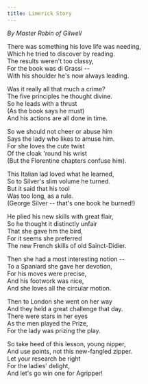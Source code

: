```yaml
---
title: Limerick Story
---
```


*By Master Robin of Gilwell*

There was something his love life was needing,<BR>
Which he tried to discover by reading.<BR>
	The results weren't too classy,<BR>
	For the book was di Grassi --<BR>
With his shoulder he's now always leading.<BR>

Was it really all that much a crime?<BR>
The five principles he thought divine.<BR>
	So he leads with a thrust<BR>
	(As the book says he must)<BR>
And his actions are all done in time.<BR>

So we should not cheer or abuse him<BR>
Says the lady who likes to amuse him.<BR>
	For she loves the cute twist<BR>
	Of the cloak 'round his wrist<BR>
(But the Florentine chapters confuse him).<BR>

This Italian lad loved what he learned,<BR>
So to Silver's slim volume he turned.<BR>
	But it said that his tool<BR>
	Was too long, as a rule.<BR>
(George Silver -- that's one book he burned!)<BR>

He plied his new skills with great flair,<BR>
So he thought it distinctly unfair<BR>
	That she gave hm the bird,<BR>
	For it seems she preferred<BR>
The new French skills of old Sainct-Didier.<BR>

Then she had a most interesting notion --<BR>
To a Spaniard she gave her devotion,<BR>
	For his moves were precise,<BR>
	And his footwork was nice,<BR>
And she loves all the circular motion.<BR>

Then to London she went on her way<BR>
And they held a great challenge that day.<BR>
	There were stars in her eyes<BR>
	As the men played the Prize,<BR>
For the lady was prizing the play.<BR>

So take heed of this lesson, young nipper,<BR>
And use points, not this new-fangled zipper.<BR>
	Let your research be right<BR>
	For the ladies' delight,<BR>
And let's go win one for Agripper!<BR>
